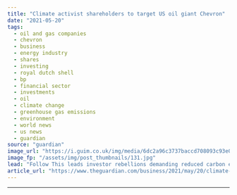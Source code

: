 ```yaml
---
title: "Climate activist shareholders to target US oil giant Chevron"
date: "2021-05-20"
tags: 
  - oil and gas companies
  - chevron
  - business
  - energy industry
  - shares
  - investing
  - royal dutch shell
  - bp
  - financial sector
  - investments
  - oil
  - climate change
  - greenhouse gas emissions
  - environment
  - world news
  - us news
  - guardian
source: "guardian"
image_url: "https://i.guim.co.uk/img/media/6dc2a96c3737baccd708093c93e02477c1ba40cd/0_105_5350_3210/master/5350.jpg?width=460&quality=85&auto=format&fit=max&s=8e888dc291c056a1e8310b3391fe26f3"
image_fp: "/assets/img/post_thumbnails/131.jpg"
lead: "Follow This leads investor rebellions demanding reduced carbon emissions to tackle global heating The climate activist shareholder group that has led investor rebellions at Shell and BP will next week target the US oil major Chevron, with demands to ..."
article_url: "https://www.theguardian.com/business/2021/may/20/climate-activist-shareholders-to-target-us-oil-giant-chevron"
---
```


---
